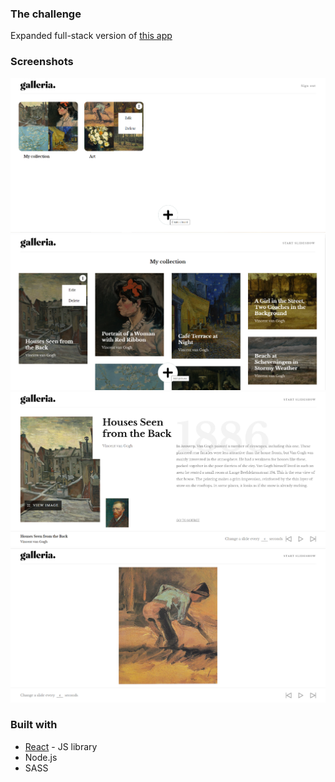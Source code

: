 
### The challenge

Expanded full-stack version of [this app](https://github.com/Abrosss/galleria)

### Screenshots

![](./boards.png)
![](./pictures.png)
![](./slideshowart.png)
![](./slideshow.png)

### Built with

- [React](https://reactjs.org/) - JS library
- Node.js
- SASS



